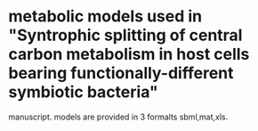 # metabolic models used in "Syntrophic splitting of central carbon metabolism in host cells bearing functionally-different symbiotic bacteria"
manuscript. models are provided in 3 formalts sbml,mat,xls.
